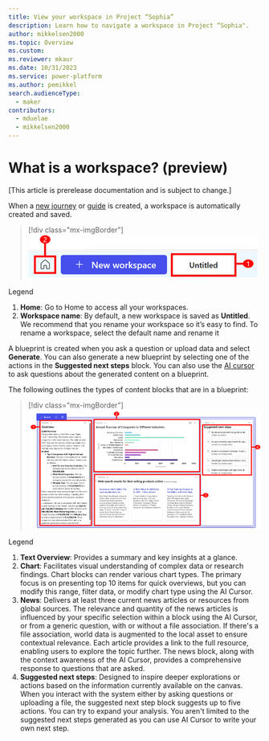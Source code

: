 ```yaml
---
title: View your workspace in Project “Sophia”
description: Learn how to navigate a workspace in Project “Sophia".
author: mikkelsen2000
ms.topic: Overview
ms.custom: 
ms.reviewer: mkaur
ms.date: 10/31/2023
ms.service: power-platform
ms.author: pemikkel
search.audienceType:
  - maker
contributors:
  - mduelae
  - mikkelsen2000
---
```


# What is a workspace? (preview)

[This article is prerelease documentation and is subject to change.]

When a [new journey](ask-question.md) or [guide](account-planning-guide.md) is created, a workspace is automatically created and saved. 

> [!div class="mx-imgBorder"]
> ![Workspaces.](media/workspace-1.png)

Legend

1. **Home**: Go to Home to access all your workspaces.
2. **Workspace name**:  By default, a new workspace is saved as **Untitled**. We recommend that you rename your workspace so it’s easy to find. To rename a workspace, select the default name and rename it

A blueprint is created when you ask a question or upload data and select **Generate**. You can also generate a new blueprint by selecting one of the actions in the  **Suggested next steps** block. You can also use the [AI cursor](ai-cursor.md) to ask questions about the generated content on a blueprint.

The following outlines the types of content blocks that are in a blueprint:

> [!div class="mx-imgBorder"]
> ![Workspace blocks.](media/workspace-blocks.png)


Legend

1. **Text Overview**: Provides a summary and key insights at a glance.
2. **Chart**: Facilitates visual understanding of complex data or research findings. Chart blocks can render various chart types. The primary focus is on presenting top 10 items for quick overviews, but you can modify this range, filter data, or modify chart type using the AI Cursor. 
3. **News**: Delivers at least three current news articles or resources from global sources. The relevance and quantity of the news articles is influenced by your specific selection within a block using the AI Cursor, or from a generic question, with or without a file association. If there's a file association, world data is augmented to the local asset to ensure contextual relevance. Each article provides a link to the full resource, enabling users to explore the topic further. The news block, along with the context awareness of the AI Cursor, provides a comprehensive response to questions that are asked.
4. **Suggested next steps**: Designed to inspire deeper explorations or actions based on the information currently available on the canvas. When you interact with the system either by asking questions or uploading a file, the suggested next step block suggests up to five actions. You can try to expand your analysis. You aren't limited to the suggested next steps generated as you can use AI Cursor to write your own next step. 


